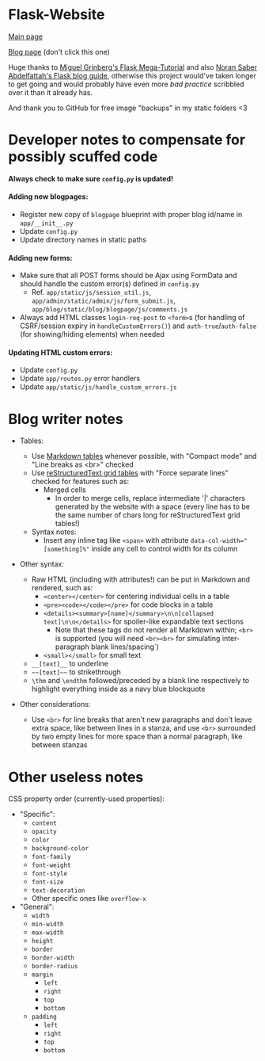 # Flask-Website

[Main page](https://anonymousrand.xyz)

[Blog page](https://blog.anonymousrand.xyz) (don't click this one)

Huge thanks to [Miguel Grinberg's Flask Mega-Tutorial](https://blog.miguelgrinberg.com/post/the-flask-mega-tutorial-part-i-hello-world) and also [Noran Saber Abdelfattah's Flask blog guide](https://medium.com/@noransaber685/building-a-flask-blog-a-step-by-step-guide-for-beginners-8bffe925cd0e), otherwise this project would've taken longer to get going and would probably have even more *bad practice* scribbled over it than it already has.

And thank you to GitHub for free image "backups" in my static folders <3

# Developer notes to compensate for possibly scuffed code

**Always check to make sure `config.py` is updated!**

#### Adding new blogpages:
- Register new copy of `blogpage` blueprint with proper blog id/name in `app/__init__.py`
- Update `config.py`
- Update directory names in static paths

#### Adding new forms:
- Make sure that all POST forms should be Ajax using FormData and should handle the custom error(s) defined in `config.py`
  - Ref. `app/static/js/session_util.js`, `app/admin/static/admin/js/form_submit.js`, `app/blog/static/blog/blogpage/js/comments.js`
- Always add HTML classes `login-req-post` to `<form>`s (for handling of CSRF/session expiry in `handleCustomErrors()`) and `auth-true`/`auth-false` (for showing/hiding elements) when needed

#### Updating HTML custom errors:
- Update `config.py`
- Update `app/routes.py` error handlers
- Update `app/static/js/handle_custom_errors.js`

# Blog writer notes

- Tables:
  - Use [Markdown tables](https://www.tablesgenerator.com/markdown_tables#) whenever possible, with "Compact mode" and "Line breaks as \<br\>" checked
  - Use [reStructuredText grid tables](https://tableconvert.com/restructuredtext-generator) with "Force separate lines" checked for features such as:
    - Merged cells
      - In order to merge cells, replace intermediate '|' characters generated by the website with a space (every line has to be the same number of chars long for reStructuredText grid tables!)
  - Syntax notes:
    - Insert any inline tag like `<span>` with attribute `data-col-width="[something]%"` inside any cell to control width for its column

- Other syntax:
  - Raw HTML (including with attributes!) can be put in Markdown and rendered, such as:
      - `<center></center>` for centering individual cells in a table
      - `<pre><code></code></pre>` for code blocks in a table
      - `<details><summary>[name]</summary>\n\n[collapsed text]\n\n</details>` for spoiler-like expandable text sections
        - Note that these tags do not render all Markdown within; `<br>` is supported (you will need `<br><br>` for simulating inter-paragraph blank lines/spacing`)
      - `<small></small>` for small text
  - `__[text]__` to underline
  - `~~[text]~~` to strikethrough
  - `\thm` and `\endthm` followed/preceded by a blank line respectively to highlight everything inside as a navy blue blockquote

- Other considerations:
  - Use `<br>` for line breaks that aren't new paragraphs and don't leave extra space, like between lines in a stanza, and use `<br>` surrounded by two empty lines for more space than a normal paragraph, like between stanzas

# Other useless notes
CSS property order (currently-used properties):
- "Specific":
  - `content`
  - `opacity`
  - `color`
  - `background-color`
  - `font-family`
  - `font-weight`
  - `font-style`
  - `font-size`
  - `text-decoration`
  - Other specific ones like `overflow-x`
- "General":
  - `width`
  - `min-width`
  - `max-width`
  - `height`
  - `border`
  - `border-width`
  - `border-radius`
  - `margin`
    - `left`
    - `right`
    - `top`
    - `bottom`
  - `padding`
    - `left`
    - `right`
    - `top`
    - `bottom`

